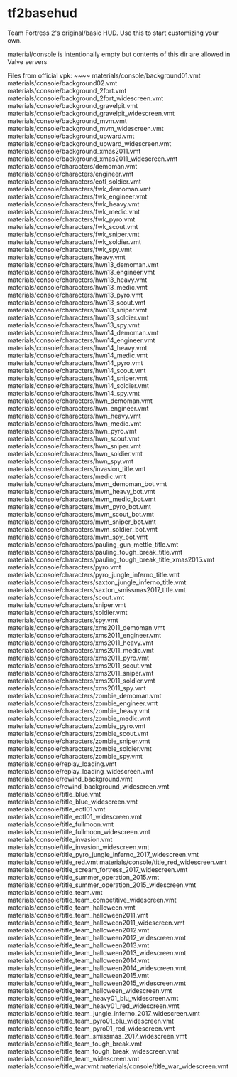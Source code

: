 tf2basehud
==========


Team Fortress 2's original/basic HUD. Use this to start customizing your own.

material/console is intentionally empty but contents of this dir are allowed in Valve servers

Files from official vpk: ~~~~
materials/console/background01.vmt
materials/console/background02.vmt
materials/console/background_2fort.vmt
materials/console/background_2fort_widescreen.vmt
materials/console/background_gravelpit.vmt
materials/console/background_gravelpit_widescreen.vmt
materials/console/background_mvm.vmt
materials/console/background_mvm_widescreen.vmt
materials/console/background_upward.vmt
materials/console/background_upward_widescreen.vmt
materials/console/background_xmas2011.vmt
materials/console/background_xmas2011_widescreen.vmt
materials/console/characters/demoman.vmt
materials/console/characters/engineer.vmt
materials/console/characters/eotl_soldier.vmt
materials/console/characters/fwk_demoman.vmt
materials/console/characters/fwk_engineer.vmt
materials/console/characters/fwk_heavy.vmt
materials/console/characters/fwk_medic.vmt
materials/console/characters/fwk_pyro.vmt
materials/console/characters/fwk_scout.vmt
materials/console/characters/fwk_sniper.vmt
materials/console/characters/fwk_soldier.vmt
materials/console/characters/fwk_spy.vmt
materials/console/characters/heavy.vmt
materials/console/characters/hwn13_demoman.vmt
materials/console/characters/hwn13_engineer.vmt
materials/console/characters/hwn13_heavy.vmt
materials/console/characters/hwn13_medic.vmt
materials/console/characters/hwn13_pyro.vmt
materials/console/characters/hwn13_scout.vmt
materials/console/characters/hwn13_sniper.vmt
materials/console/characters/hwn13_soldier.vmt
materials/console/characters/hwn13_spy.vmt
materials/console/characters/hwn14_demoman.vmt
materials/console/characters/hwn14_engineer.vmt
materials/console/characters/hwn14_heavy.vmt
materials/console/characters/hwn14_medic.vmt
materials/console/characters/hwn14_pyro.vmt
materials/console/characters/hwn14_scout.vmt
materials/console/characters/hwn14_sniper.vmt
materials/console/characters/hwn14_soldier.vmt
materials/console/characters/hwn14_spy.vmt
materials/console/characters/hwn_demoman.vmt
materials/console/characters/hwn_engineer.vmt
materials/console/characters/hwn_heavy.vmt
materials/console/characters/hwn_medic.vmt
materials/console/characters/hwn_pyro.vmt
materials/console/characters/hwn_scout.vmt
materials/console/characters/hwn_sniper.vmt
materials/console/characters/hwn_soldier.vmt
materials/console/characters/hwn_spy.vmt
materials/console/characters/invasion_title.vmt
materials/console/characters/medic.vmt
materials/console/characters/mvm_demoman_bot.vmt
materials/console/characters/mvm_heavy_bot.vmt
materials/console/characters/mvm_medic_bot.vmt
materials/console/characters/mvm_pyro_bot.vmt
materials/console/characters/mvm_scout_bot.vmt
materials/console/characters/mvm_sniper_bot.vmt
materials/console/characters/mvm_soldier_bot.vmt
materials/console/characters/mvm_spy_bot.vmt
materials/console/characters/pauling_gun_mettle_title.vmt
materials/console/characters/pauling_tough_break_title.vmt
materials/console/characters/pauling_tough_break_title_xmas2015.vmt
materials/console/characters/pyro.vmt
materials/console/characters/pyro_jungle_inferno_title.vmt
materials/console/characters/saxton_jungle_inferno_title.vmt
materials/console/characters/saxton_smissmas2017_title.vmt
materials/console/characters/scout.vmt
materials/console/characters/sniper.vmt
materials/console/characters/soldier.vmt
materials/console/characters/spy.vmt
materials/console/characters/xms2011_demoman.vmt
materials/console/characters/xms2011_engineer.vmt
materials/console/characters/xms2011_heavy.vmt
materials/console/characters/xms2011_medic.vmt
materials/console/characters/xms2011_pyro.vmt
materials/console/characters/xms2011_scout.vmt
materials/console/characters/xms2011_sniper.vmt
materials/console/characters/xms2011_soldier.vmt
materials/console/characters/xms2011_spy.vmt
materials/console/characters/zombie_demoman.vmt
materials/console/characters/zombie_engineer.vmt
materials/console/characters/zombie_heavy.vmt
materials/console/characters/zombie_medic.vmt
materials/console/characters/zombie_pyro.vmt
materials/console/characters/zombie_scout.vmt
materials/console/characters/zombie_sniper.vmt
materials/console/characters/zombie_soldier.vmt
materials/console/characters/zombie_spy.vmt
materials/console/replay_loading.vmt
materials/console/replay_loading_widescreen.vmt
materials/console/rewind_background.vmt
materials/console/rewind_background_widescreen.vmt
materials/console/title_blue.vmt
materials/console/title_blue_widescreen.vmt
materials/console/title_eotl01.vmt
materials/console/title_eotl01_widescreen.vmt
materials/console/title_fullmoon.vmt
materials/console/title_fullmoon_widescreen.vmt
materials/console/title_invasion.vmt
materials/console/title_invasion_widescreen.vmt
materials/console/title_pyro_jungle_inferno_2017_widescreen.vmt
materials/console/title_red.vmt
materials/console/title_red_widescreen.vmt
materials/console/title_scream_fortress_2017_widescreen.vmt
materials/console/title_summer_operation_2015.vmt
materials/console/title_summer_operation_2015_widescreen.vmt
materials/console/title_team.vmt
materials/console/title_team_competitive_widescreen.vmt
materials/console/title_team_halloween.vmt
materials/console/title_team_halloween2011.vmt
materials/console/title_team_halloween2011_widescreen.vmt
materials/console/title_team_halloween2012.vmt
materials/console/title_team_halloween2012_widescreen.vmt
materials/console/title_team_halloween2013.vmt
materials/console/title_team_halloween2013_widescreen.vmt
materials/console/title_team_halloween2014.vmt
materials/console/title_team_halloween2014_widescreen.vmt
materials/console/title_team_halloween2015.vmt
materials/console/title_team_halloween2015_widescreen.vmt
materials/console/title_team_halloween_widescreen.vmt
materials/console/title_team_heavy01_blu_widescreen.vmt
materials/console/title_team_heavy01_red_widescreen.vmt
materials/console/title_team_jungle_inferno_2017_widescreen.vmt
materials/console/title_team_pyro01_blu_widescreen.vmt
materials/console/title_team_pyro01_red_widescreen.vmt
materials/console/title_team_smissmas_2017_widescreen.vmt
materials/console/title_team_tough_break.vmt
materials/console/title_team_tough_break_widescreen.vmt
materials/console/title_team_widescreen.vmt
materials/console/title_war.vmt
materials/console/title_war_widescreen.vmt
~~~~

